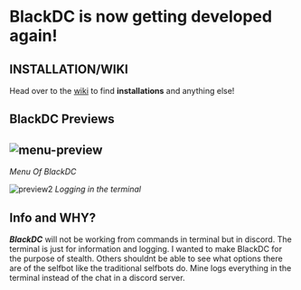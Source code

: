 # BlackDC is now getting developed again!

## INSTALLATION/WIKI
Head over to the [wiki](https://github.com/DrkTheDon/BlackDC/wiki) to find **installations** and anything else! 

## BlackDC Previews
![menu-preview](https://user-images.githubusercontent.com/74876947/156923538-699916ed-c902-4544-b066-362d4afb9489.png)
----------------------------------------------------------------------------------------------------------------------
*Menu Of BlackDC*

![preview2](https://user-images.githubusercontent.com/74876947/159160868-e2bd5fac-67b6-46fd-93ed-eb68eee2dcf0.png)
*Logging in the terminal*


## Info and WHY?
***BlackDC*** will not be working from commands in terminal but in discord. The terminal is just for information and logging. I wanted to make BlackDC for the purpose of stealth. Others shouldnt be able to see what options there are of the selfbot like the traditional selfbots do. Mine logs everything in the terminal instead of the chat in a discord server.
